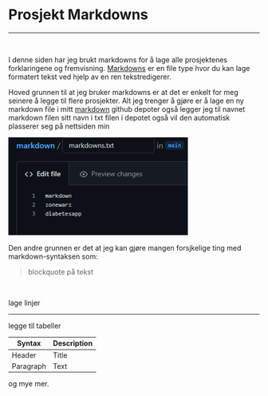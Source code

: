 # Prosjekt Markdowns

---
<br>
 
I denne siden har jeg brukt markdowns for å lage alle prosjektenes forklaringene og fremvisning. [Markdowns](https://en.wikipedia.org/wiki/Markdown) er en file type hvor du kan lage formatert tekst ved hjelp av en ren tekstredigerer. 

Hoved grunnen til at jeg bruker markdowns er at det er enkelt for meg seinere å legge til flere prosjekter. Alt jeg trenger å gjøre er å lage en ny markdown file i mitt 
[markdown](https://github.com/Werhww/markdown) github depoter også legger jeg til navnet markdown filen sitt navn i txt filen i depotet også vil den automatisk plasserer seg på nettsiden min

![Markdown Text File](https://github.com/Werhww/markdown/blob/main/pictures/markdowntxtfile.png?raw=true)


Den andre grunnen er det at jeg kan gjøre mangen forsjkelige ting med markdown-syntaksen som:
> blockquote på tekst
<br>

lage linjer

---


legge til tabeller

| Syntax      | Description |
| ----------- | ----------- |
| Header      | Title       |
| Paragraph   | Text        |

og mye mer.
